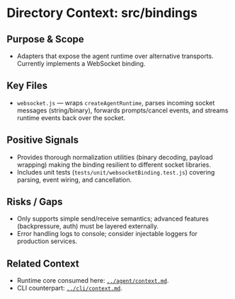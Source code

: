 # Directory Context: src/bindings

## Purpose & Scope
- Adapters that expose the agent runtime over alternative transports. Currently implements a WebSocket binding.

## Key Files
- `websocket.js` — wraps `createAgentRuntime`, parses incoming socket messages (string/binary), forwards prompts/cancel events, and streams runtime events back over the socket.

## Positive Signals
- Provides thorough normalization utilities (binary decoding, payload wrapping) making the binding resilient to different socket libraries.
- Includes unit tests (`tests/unit/websocketBinding.test.js`) covering parsing, event wiring, and cancellation.

## Risks / Gaps
- Only supports simple send/receive semantics; advanced features (backpressure, auth) must be layered externally.
- Error handling logs to console; consider injectable loggers for production services.

## Related Context
- Runtime core consumed here: [`../agent/context.md`](../agent/context.md).
- CLI counterpart: [`../cli/context.md`](../cli/context.md).
